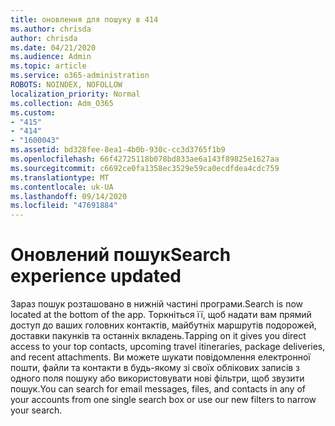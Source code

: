 ```yaml
---
title: оновлення для пошуку в 414
ms.author: chrisda
author: chrisda
ms.date: 04/21/2020
ms.audience: Admin
ms.topic: article
ms.service: o365-administration
ROBOTS: NOINDEX, NOFOLLOW
localization_priority: Normal
ms.collection: Adm_O365
ms.custom:
- "415"
- "414"
- "1600043"
ms.assetid: bd328fee-8ea1-4b0b-930c-cc3d3765f1b9
ms.openlocfilehash: 66f42725118b078bd833ae6a143f89825e1627aa
ms.sourcegitcommit: c6692ce0fa1358ec3529e59ca0ecdfdea4cdc759
ms.translationtype: MT
ms.contentlocale: uk-UA
ms.lasthandoff: 09/14/2020
ms.locfileid: "47691884"
---
```

# <a name="search-experience-updated"></a><span data-ttu-id="c99a5-102">Оновлений пошук</span><span class="sxs-lookup"><span data-stu-id="c99a5-102">Search experience updated</span></span>

<span data-ttu-id="c99a5-103">Зараз пошук розташовано в нижній частині програми.</span><span class="sxs-lookup"><span data-stu-id="c99a5-103">Search is now located at the bottom of the app.</span></span> <span data-ttu-id="c99a5-104">Торкніться її, щоб надати вам прямий доступ до ваших головних контактів, майбутніх маршрутів подорожей, доставки пакунків та останніх вкладень.</span><span class="sxs-lookup"><span data-stu-id="c99a5-104">Tapping on it gives you direct access to your top contacts, upcoming travel itineraries, package deliveries, and recent attachments.</span></span> <span data-ttu-id="c99a5-105">Ви можете шукати повідомлення електронної пошти, файли та контакти в будь-якому зі своїх облікових записів з одного поля пошуку або використовувати нові фільтри, щоб звузити пошук.</span><span class="sxs-lookup"><span data-stu-id="c99a5-105">You can search for email messages, files, and contacts in any of your accounts from one single search box or use our new filters to narrow your search.</span></span>
